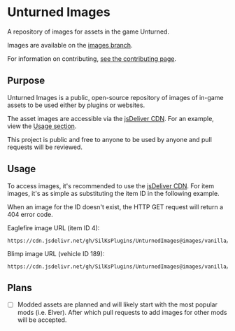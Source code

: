 # Unturned Images
A repository of images for assets in the game Unturned.

Images are available on the [images branch](https://github.com/SilKsPlugins/UnturnedImages/tree/images).

For information on contributing, [see the contributing page](/CONTRIBUTING.md).

## Purpose

Unturned Images is a public, open-source repository of images of in-game assets to be used either by plugins or websites.

The asset images are accessible via the [jsDeliver CDN](https://www.jsdelivr.com/?docs=gh). For an example, view the [Usage section](#Usage).

This project is public and free to anyone to be used by anyone and pull requests will be reviewed.

## Usage

To access images, it's recommended to use the [jsDeliver CDN](https://www.jsdelivr.com/?docs=gh). For item images, it's as simple as substituting the item ID in the following example.

When an image for the ID doesn't exist, the HTTP GET request will return a 404 error code.

Eaglefire image URL (item ID 4):
```
https://cdn.jsdelivr.net/gh/SilKsPlugins/UnturnedImages@images/vanilla/items/4.png
```

Blimp image URL (vehicle ID 189):
```
https://cdn.jsdelivr.net/gh/SilKsPlugins/UnturnedImages@images/vanilla/vehicles/189.png
```

## Plans

- [ ] Modded assets are planned and will likely start with the most popular mods (i.e. Elver). After which pull requests to add images for other mods will be accepted.
